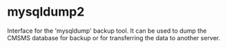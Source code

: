 # mysqldump2

Interface for the 'mysqldump' backup tool. It can be used to dump the CMSMS database for backup or for transferring the data to another server.
